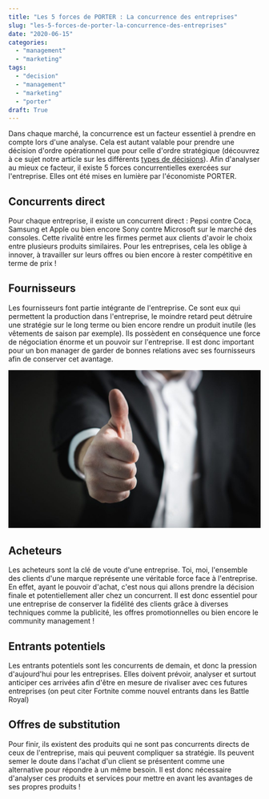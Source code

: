 ```yaml
---
title: "Les 5 forces de PORTER : La concurrence des entreprises"
slug: "les-5-forces-de-porter-la-concurrence-des-entreprises"
date: "2020-06-15"
categories: 
  - "management"
  - "marketing"
tags: 
  - "decision"
  - "management"
  - "marketing"
  - "porter"
draft: True
---
```


Dans chaque marché, la concurrence est un facteur essentiel à prendre en compte lors d'une analyse. Cela est autant valable pour prendre une décision d'ordre opérationnel que pour celle d'ordre stratégique (découvrez à ce sujet notre article sur les différents [types de décisions](https://keskec.fr/marketing/elouan/2313/)). Afin d'analyser au mieux ce facteur, il existe 5 forces concurrentielles exercées sur l'entreprise. Elles ont été mises en lumière par l'économiste PORTER.

## Concurrents direct

Pour chaque entreprise, il existe un concurrent direct : Pepsi contre Coca, Samsung et Apple ou bien encore Sony contre Microsoft sur le marché des consoles. Cette rivalité entre les firmes permet aux clients d'avoir le choix entre plusieurs produits similaires. Pour les entreprises, cela les oblige à innover, à travailler sur leurs offres ou bien encore à rester compétitive en terme de prix !

## Fournisseurs

Les fournisseurs font partie intégrante de l'entreprise. Ce sont eux qui permettent la production dans l'entreprise, le moindre retard peut détruire une stratégie sur le long terme ou bien encore rendre un produit inutile (les vêtements de saison par exemple). Ils possèdent en conséquence une force de négociation énorme et un pouvoir sur l'entreprise. Il est donc important pour un bon manager de garder de bonnes relations avec ses fournisseurs afin de conserver cet avantage.

![](close-up-of-human-hand-327533-scaled-1-1024x641.jpg)

## Acheteurs

Les acheteurs sont la clé de voute d'une entreprise. Toi, moi, l'ensemble des clients d'une marque représente une véritable force face à l'entreprise. En effet, ayant le pouvoir d'achat, c'est nous qui allons prendre la décision finale et potentiellement aller chez un concurrent. Il est donc essentiel pour une entreprise de conserver la fidélité des clients grâce à diverses techniques comme la publicité, les offres promotionnelles ou bien encore le community management !

## Entrants potentiels

Les entrants potentiels sont les concurrents de demain, et donc la pression d'aujourd'hui pour les entreprises. Elles doivent prévoir, analyser et surtout anticiper ces arrivées afin d'être en mesure de rivaliser avec ces futures entreprises (on peut citer Fortnite comme nouvel entrants dans les Battle Royal)

## Offres de substitution

Pour finir, ils existent des produits qui ne sont pas concurrents directs de ceux de l'entreprise, mais qui peuvent compliquer sa stratégie. Ils peuvent semer le doute dans l'achat d'un client se présentent comme une alternative pour répondre à un même besoin. Il est donc nécessaire d'analyser ces produits et services pour mettre en avant les avantages de ses propres produits !
